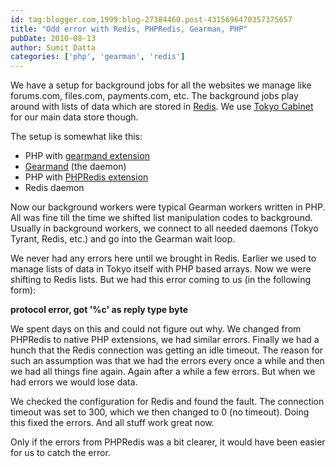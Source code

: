 ```yaml
---
id: tag:blogger.com,1999:blog-27384460.post-4315696470357375657
title: "Odd error with Redis, PHPRedis, Gearman, PHP"
pubDate: 2010-08-13
author: Sumit Datta
categories: ['php', 'gearman', 'redis']
---
```


We have a setup for background jobs for all the websites we manage like forums.com, files.com, payments.com, etc. The background jobs play around with lists of data which are stored in [Redis](http://code.google.com/p/redis/). We use [Tokyo Cabinet](http://1978th.net/tokyocabinet/) for our main data store though.  

The setup is somewhat like this:  

* PHP with [gearmand extension](http://pecl.php.net/package/gearman)
* [Gearmand](http://gearman.org/) (the daemon)
* PHP with [PHPRedis extension](http://github.com/owlient/phpredis)
* Redis daemon

Now our background workers were typical Gearman workers written in PHP. All was fine till the time we shifted list manipulation codes to background. Usually in background workers, we connect to all needed daemons (Tokyo Tyrant, Redis, etc.) and go into the Gearman wait loop.  

We never had any errors here until we brought in Redis. Earlier we used to manage lists of data in Tokyo itself with PHP based arrays. Now we were shifting to Redis lists. But we had this error coming to us (in the following form):  

**protocol error, got '%c' as reply type byte**  

We spent days on this and could not figure out why. We changed from PHPRedis to native PHP extensions, we had similar errors. Finally we had a hunch that the Redis connection was getting an idle timeout. The reason for such an assumption was that we had the errors every once a while and then we had all things fine again. Again after a while a few errors. But when we had errors we would lose data.  

We checked the configuration for Redis and found the fault. The connection timeout was set to 300, which we then changed to 0 (no timeout). Doing this fixed the errors. And all stuff work great now.  

Only if the errors from PHPRedis was a bit clearer, it would have been easier for us to catch the error.